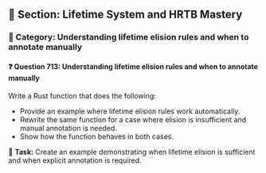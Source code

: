 ## 📘 Section: Lifetime System and HRTB Mastery  
### 🔹 Category: Understanding lifetime elision rules and when to annotate manually  
#### ❓ Question 713: Understanding lifetime elision rules and when to annotate manually

Write a Rust function that does the following:

- Provide an example where lifetime elision rules work automatically.
- Rewrite the same function for a case where elision is insufficient and manual annotation is needed.
- Show how the function behaves in both cases.

🔧 **Task:** Create an example demonstrating when lifetime elision is sufficient and when explicit annotation is required.
